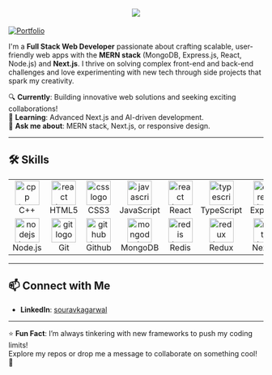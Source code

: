 <h1 align="center">
    <img src="https://readme-typing-svg.herokuapp.com/?font=Righteous&size=35&center=true&vCenter=true&width=500&height=70&duration=4000&lines=Hi+There!+👋;+I'm+Sourav+Agarwal!;" />
</h1>

[![Portfolio](https://img.shields.io/badge/Portfolio-Visit%20My%20Portfolio-FF5733?logo=web&logoColor=white&style=flat-square)](https://heysourav.vercel.app)

I'm a **Full Stack Web Developer** passionate about crafting scalable, user-friendly web apps with the **MERN stack** (MongoDB, Express.js, React, Node.js) and **Next.js**. I thrive on solving complex front-end and back-end challenges and love experimenting with new tech through side projects that spark my creativity.

🔍 **Currently**: Building innovative web solutions and seeking exciting collaborations!  
🌱 **Learning**: Advanced Next.js and AI-driven development.  
💬 **Ask me about**: MERN stack, Next.js, or responsive design.

---

## 🛠️ Skills

<table>
  <tr>
    <td align="center" width="96">
      <img src="https://skillicons.dev/icons?i=cpp" width="48" height="48" alt="cpp logo" />
      <br>C++
    </td>
    <td align="center" width="96">
      <img src="https://skillicons.dev/icons?i=html" width="48" height="48" alt="react logo" />
      <br>HTML5
    </td>
    <td align="center" width="96">
      <img src="https://skillicons.dev/icons?i=css" width="48" height="48" alt="css logo" />
      <br>CSS3
    </td>
    <td align="center" width="96">
      <img src="https://skillicons.dev/icons?i=javascript" width="48" height="48" alt="javascript logo" />
      <br>JavaScript
    </td>
    <td align="center" width="96">
      <img src="https://skillicons.dev/icons?i=react" width="48" height="48" alt="react logo" />
      <br>React
    </td>
    <td align="center" width="96">
      <img src="https://skillicons.dev/icons?i=typescript" width="48" height="48" alt="typescript logo" />
      <br>TypeScript
    </td>
    <td align="center" width="96">
      <img src="https://skillicons.dev/icons?i=express" width="48" height="48" alt="express logo" />
      <br>Express
    </td>
    <td align="center" width="96">
      <img src="https://skillicons.dev/icons?i=tailwind" width="48" height="48" alt="tailwind logo" />
      <br>Tailwind
    </td>
  </tr>
  <tr>
    <td align="center" width="96">
      <img src="https://skillicons.dev/icons?i=nodejs" width="48" height="48" alt="nodejs logo" />
      <br>Node.js
    </td>
    <td align="center" width="96">
      <img src="https://skillicons.dev/icons?i=git" width="48" height="48" alt="git logo" />
      <br>Git
    </td>
     <td align="center" width="96">
      <img src="https://skillicons.dev/icons?i=github" width="48" height="48" alt="github logo" />
      <br>Github
    </td>
    <td align="center" width="96">
      <img src="https://skillicons.dev/icons?i=mongodb" width="48" height="48" alt="mongodb logo" />
      <br>MongoDB
    </td>
    <td align="center" width="96">
      <img src="https://skillicons.dev/icons?i=redis" width="48" height="48" alt="redis logo" />
      <br>Redis
    </td>
    <td align="center" width="96">
      <img src="https://skillicons.dev/icons?i=redux" width="48" height="48" alt="redux logo" />
      <br>Redux
    </td>
    <td align="center" width="96">
      <img src="https://skillicons.dev/icons?i=nextjs" width="48" height="48" alt="nextjs logo" />
      <br>Next.js
    </td>
    <td align="center" width="96">
      <img src="https://skillicons.dev/icons?i=postgres" width="48" height="48" alt="postgres logo" />
      <br>PostgreSQL
    </td>
  </tr>
</table>

---

## 📫 Connect with Me

- **LinkedIn**: [souravkagarwal](https://linkedin.com/in/souravkagarwal)  

---

⭐️ **Fun Fact**: I’m always tinkering with new frameworks to push my coding limits!  
Explore my repos or drop me a message to collaborate on something cool! 🚀
